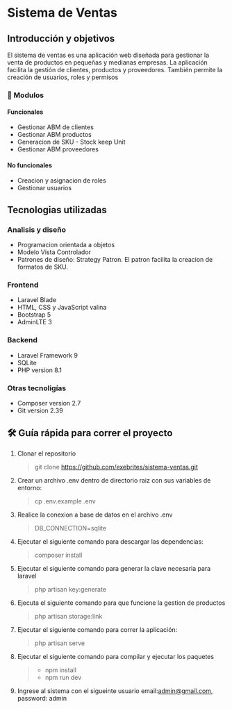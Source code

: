 # Sistema de Ventas

## Introducción y objetivos

El sistema de ventas es una aplicación web diseñada para gestionar la venta de productos en pequeñas y medianas empresas. La aplicación facilita la gestión de clientes, productos y proveedores. También permite la creación de usuarios, roles y permisos

### 🚀 Modulos

#### Funcionales

-   Gestionar ABM de clientes
-   Gestionar ABM productos
-   Generacion de SKU - Stock keep Unit
-   Gestionar ABM proveedores

#### No funcionales

-   Creacion y asignacion de roles
-   Gestionar usuarios

## Tecnologias utilizadas

### Analisis y diseño

-   Programacion orientada a objetos
-   Modelo Vista Controlador
-   Patrones de diseño: Strategy Patron. El patron facilita la creacion de formatos de SKU.

### Frontend

-   Laravel Blade
-   HTML, CSS y JavaScript valina
-   Bootstrap 5
-   AdminLTE 3

### Backend

-   Laravel Framework 9
-   SQLite
-   PHP version 8.1

### Otras tecnoligías

-   Composer version 2.7
-   Git version 2.39

## 🛠️ Guía rápida para correr el proyecto

1. Clonar el repositorio
    > git clone https://github.com/exebrites/sistema-ventas.git
2. Crear un archivo .env dentro de directorio raiz con sus variables de entorno:
    > cp .env.example .env
3. Realice la conexion a base de datos en el archivo .env
    > DB_CONNECTION=sqlite
4. Ejecutar el siguiente comando para descargar las dependencias:
    > composer install
5. Ejecutar el siguiente comando para generar la clave necesaria para laravel

    > php artisan key:generate

6. Ejecuta el siguiente comando para que funcione la gestion de productos
    > php artisan storage:link
7. Ejecutar el siguiente comando para correr la aplicación:

    > php artisan serve

8. Ejecutar el siguiente comando para compilar y ejecutar los paquetes

    > - npm install
    > - npm run dev

9. Ingrese al sistema con el sigueinte usuario
   email:admin@gmail.com, password: admin
